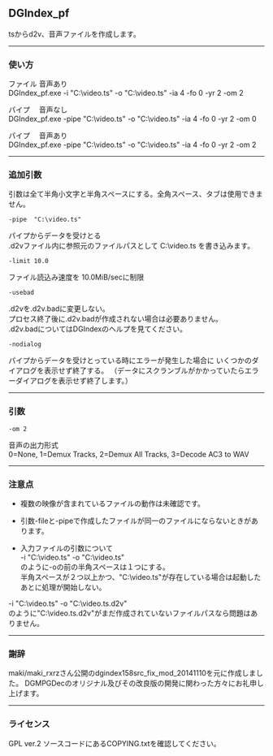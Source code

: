 ﻿
## DGIndex_pf

tsからd2v、音声ファイルを作成します。



------------------------------------------------------------------
### 使い方
ファイル  音声あり  
DGIndex_pf.exe  -i "C:\video.ts" -o "C:\video.ts"     -ia 4 -fo 0 -yr 2 -om 2

パイプ  　音声なし  
DGIndex_pf.exe  -pipe "C:\video.ts" -o "C:\video.ts"  -ia 4 -fo 0 -yr 2 -om 0

パイプ　  音声あり  
DGIndex_pf.exe  -pipe "C:\video.ts" -o "C:\video.ts"  -ia 4 -fo 0 -yr 2 -om 2



------------------------------------------------------------------
### 追加引数
引数は全て半角小文字と半角スペースにする。全角スペース、タブは使用できません。

    -pipe  "C:\video.ts"
パイプからデータを受けとる  
.d2vファイル内に参照元のファイルパスとして C:\video.ts を書き込みます。  

    -limit 10.0
ファイル読込み速度を 10.0MiB/secに制限

    -usebad
.d2vを.d2v.badに変更しない。  
プロセス終了後に.d2v.badが作成されない場合は必要ありません。  
.d2v.badについてはDGIndexのヘルプを見てください。  

    -nodialog
パイプからデータを受けとっている時にエラーが発生した場合に
いくつかのダイアログを表示せず終了する。
（データにスクランブルがかかっていたらエラーダイアログを表示せず終了します。）  



------------------------------------------------------------------
### 引数
    -om 2
音声の出力形式  
0=None, 1=Demux Tracks, 2=Demux All Tracks, 3=Decode AC3 to WAV



------------------------------------------------------------------
### 注意点
* 複数の映像が含まれているファイルの動作は未確認です。

* 引数-fileと-pipeで作成したファイルが同一のファイルにならないときがあります。  


* 入力ファイルの引数について  
-i "C:\video.ts" -o "C:\video.ts"  
のように-oの前の半角スペースは１つにする。  
半角スペースが２つ以上かつ、"C:\video.ts"が存在している場合は起動したあとに処理が開始しない。

-i "C:\video.ts" -o "C:\video.ts.d2v"  
のように"C:\video.ts.d2v"がまだ作成されていないファイルパスなら問題はありません。



------------------------------------------------------------------
### 謝辞
maki/maki_rxrzさん公開のdgindex158src_fix_mod_20141110を元に作成しました。
DGMPGDecのオリジナル及びその改良版の開発に関わった方々にお礼申し上げます。



------------------------------------------------------------------
### ライセンス
GPL ver.2
ソースコードにあるCOPYING.txtを確認してください。


